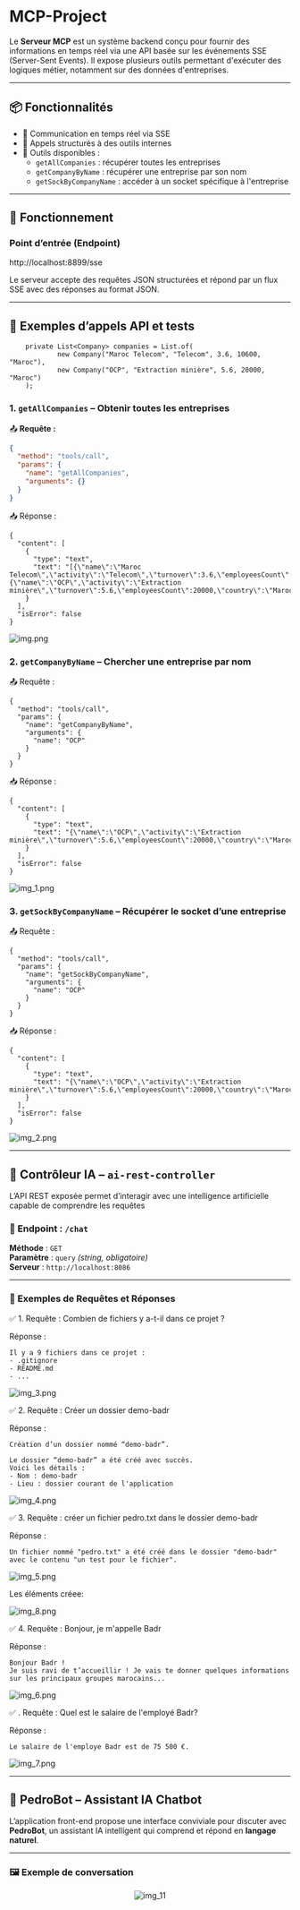 # MCP-Project

Le **Serveur MCP** est un système backend conçu pour fournir des informations en temps réel via une API basée sur les événements SSE (Server-Sent Events). Il expose plusieurs outils permettant d'exécuter des logiques métier, notamment sur des données d'entreprises.

---

## 📦 Fonctionnalités

- 📡 Communication en temps réel via SSE
- 🧩 Appels structurés à des outils internes
- 🏢 Outils disponibles :
    - `getAllCompanies` : récupérer toutes les entreprises
    - `getCompanyByName` : récupérer une entreprise par son nom
    - `getSockByCompanyName` : accéder à un socket spécifique à l'entreprise

---

## 🚀 Fonctionnement

### Point d’entrée (Endpoint)
http://localhost:8899/sse


Le serveur accepte des requêtes JSON structurées et répond par un flux SSE avec des réponses au format JSON.

---

## 🧪 Exemples d’appels API et tests

```
    private List<Company> companies = List.of(
            new Company("Maroc Telecom", "Telecom", 3.6, 10600, "Maroc"),
            new Company("OCP", "Extraction minière", 5.6, 20000, "Maroc")
    );
```

### 1. `getAllCompanies` – Obtenir toutes les entreprises



📤 **Requête :**

```json
{
  "method": "tools/call",
  "params": {
    "name": "getAllCompanies",
    "arguments": {}
  }
}
```
📥 Réponse :

```
{
  "content": [
    {
      "type": "text",
      "text": "[{\"name\":\"Maroc Telecom\",\"activity\":\"Telecom\",\"turnover\":3.6,\"employeesCount\":10600,\"country\":\"Maroc\"},{\"name\":\"OCP\",\"activity\":\"Extraction minière\",\"turnover\":5.6,\"employeesCount\":20000,\"country\":\"Maroc\"}]"
    }
  ],
  "isError": false
}
```

![img.png](images/img.png)

### 2. `getCompanyByName` – Chercher une entreprise par nom

📤 Requête :
```
{
  "method": "tools/call",
  "params": {
    "name": "getCompanyByName",
    "arguments": {
      "name": "OCP"
    }
  }
}
```

📥 Réponse :

```
{
  "content": [
    {
      "type": "text",
      "text": "{\"name\":\"OCP\",\"activity\":\"Extraction minière\",\"turnover\":5.6,\"employeesCount\":20000,\"country\":\"Maroc\"}"
    }
  ],
  "isError": false
}
```

![img_1.png](images/img_1.png)

### 3. `getSockByCompanyName` – Récupérer le socket d’une entreprise
📤 Requête :

```
{
  "method": "tools/call",
  "params": {
    "name": "getSockByCompanyName",
    "arguments": {
      "name": "OCP"
    }
  }
}
```
📥 Réponse :

```
{
  "content": [
    {
      "type": "text",
      "text": "{\"name\":\"OCP\",\"activity\":\"Extraction minière\",\"turnover\":5.6,\"employeesCount\":20000,\"country\":\"Maroc\"}"
    }
  ],
  "isError": false
}
```

![img_2.png](images/img_2.png)

---

## 🤖 Contrôleur IA – `ai-rest-controller`

L’API REST exposée permet d’interagir avec une intelligence artificielle capable de comprendre les requêtes

### 🔹 Endpoint : `/chat`
**Méthode** : `GET`  
**Paramètre** : `query` *(string, obligatoire)*  
**Serveur** : `http://localhost:8086`

---

### 📄 Exemples de Requêtes et Réponses

✅ 1. Requête : Combien de fichiers y a-t-il dans ce projet ?

Réponse :
```
Il y a 9 fichiers dans ce projet :
- .gitignore
- README.md
- ...

```
![img_3.png](images/img_3.png)

✅ 2. Requête : Créer un dossier demo-badr

Réponse :
```
Création d’un dossier nommé “demo-badr”.

Le dossier “demo-badr” a été créé avec succès.
Voici les détails :
- Nom : demo-badr
- Lieu : dossier courant de l'application

```

![img_4.png](images/img_4.png)

✅ 3. Requête : créer un fichier pedro.txt dans le dossier demo-badr

Réponse :
```
Un fichier nommé "pedro.txt" a été créé dans le dossier "demo-badr" 
avec le contenu "un test pour le fichier".
```

![img_5.png](images/img_5.png)

Les éléments créee:


![img_8.png](images/img_8.png)

✅ 4. Requête : Bonjour, je m'appelle Badr

Réponse :
```
Bonjour Badr !
Je suis ravi de t’accueillir ! Je vais te donner quelques informations sur les principaux groupes marocains...
```
![img_6.png](images/img_6.png)

✅ . Requête : Quel est le salaire de l'employé Badr?

Réponse :
```
Le salaire de l'employe Badr est de 75 500 €.
```
![img_7.png](images/img_7.png)

---
## 💬 PedroBot – Assistant IA Chatbot

L’application front-end propose une interface conviviale pour discuter avec **PedroBot**, un assistant IA intelligent qui comprend et répond en **langage naturel**.

---

### 🖼️ Exemple de conversation

<p align="center">
  <img src="images/img_11.png" alt="img_11" />
</p>
